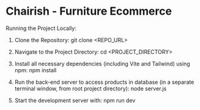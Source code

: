 # Chairish - Furniture Ecommerce

Running the Project Locally:

1. Clone the Repository: git clone <REPO_URL>

2. Navigate to the Project Directory: cd <PROJECT_DIRECTORY>

3. Install all necessary dependencies (including Vite and Tailwind) using npm:
   npm install

4. Run the back-end server to access products in database (in a separate
   terminal window, from root project directory): node server.js

5. Start the development server with: npm run dev
